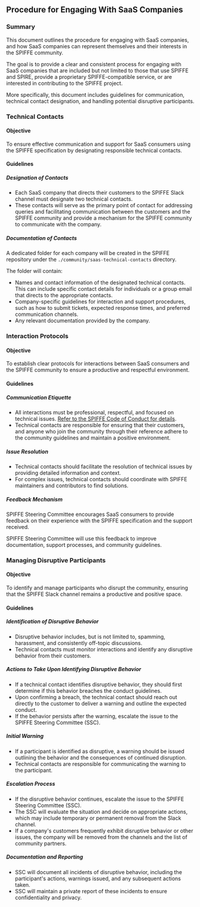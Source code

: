 ## Procedure for Engaging With SaaS Companies

### Summary

This document outlines the procedure for engaging with SaaS companies, and
how SaaS companies can represent themselves and their interests in the SPIFFE
community.

The goal is to provide a clear and consistent process for engaging with 
SaaS companies that are included but not limited to those that use SPIFFE and 
SPIRE, provide a proprietary SPIFFE-compatible service, or are interested in 
contributing to the SPIFFE project.

More specifically, this document includes guidelines for communication, 
technical contact designation, and handling potential disruptive participants.

### Technical Contacts

#### Objective

To ensure effective communication and support for SaaS consumers 
using the SPIFFE specification by designating responsible technical contacts.

#### Guidelines

##### Designation of Contacts

* Each SaaS company that directs their customers to the SPIFFE Slack channel 
  must designate two technical contacts.
* These contacts will serve as the primary point of contact for addressing 
  queries and facilitating communication between the customers and the SPIFFE 
  community and provide a mechanism for the SPIFFE community to communicate
  with the company.

##### Documentation of Contacts

A dedicated folder for each company will be created in the SPIFFE repository
under the `./community/saas-technical-contacts` directory.

The folder will contain:

* Names and contact information of the designated technical contacts. This can 
  include specific contact details for individuals or a group email that 
  directs to the appropriate contacts.
* Company-specific guidelines for interaction and support procedures, 
  such as how to submit tickets, expected response times, and preferred 
  communication channels.
* Any relevant documentation provided by the company.

### Interaction Protocols

#### Objective

To establish clear protocols for interactions between SaaS consumers and the 
SPIFFE community to ensure a productive and respectful environment.

#### Guidelines

##### Communication Etiquette

* All interactions must be professional, respectful, and focused on technical 
  issues. [Refer to the SPIFFE Code of Conduct for details][coc].
* Technical contacts are responsible for ensuring that their customers, and 
  anyone who join the community through their reference adhere to the community 
  guidelines and maintain a positive environment.

[coc]: ../CODE-OF-CONDUCT.md "SPIFFE Code of Conduct"

##### Issue Resolution

* Technical contacts should facilitate the resolution of technical issues by 
  providing detailed information and context.
* For complex issues, technical contacts should coordinate with SPIFFE 
  maintainers and contributors to find solutions.

##### Feedback Mechanism

SPIFFE Steering Committee encourages SaaS consumers to provide feedback on their 
experience with the SPIFFE specification and the support received.

SPIFFE Steering Committee will use this feedback to improve documentation, 
support processes, and community guidelines.

### Managing Disruptive Participants

#### Objective

To identify and manage participants who disrupt the community, ensuring that 
the SPIFFE Slack channel remains a productive and positive space.

#### Guidelines

##### Identification of Disruptive Behavior

* Disruptive behavior includes, but is not limited to, spamming, harassment, and 
  consistently off-topic discussions.
* Technical contacts must monitor interactions and identify any disruptive 
  behavior from their customers.

##### Actions to Take Upon Identifying Disruptive Behavior

* If a technical contact identifies disruptive behavior, they should first 
  determine if this behavior breaches the conduct guidelines.
* Upon confirming a breach, the technical contact should reach out directly to 
  the customer to deliver a warning and outline the expected conduct.
* If the behavior persists after the warning, escalate the issue to the 
  SPIFFE Steering Committee (SSC).

##### Initial Warning

* If a participant is identified as disruptive, a warning should be issued 
  outlining the behavior and the consequences of continued disruption.
* Technical contacts are responsible for communicating the warning to the 
  participant.

##### Escalation Process

* If the disruptive behavior continues, escalate the issue to the 
  SPIFFE Steering Committee (SSC).
* The SSC will evaluate the situation and decide on appropriate actions, which 
  may include temporary or permanent removal from the Slack channel. 
* If a company's customers frequently exhibit disruptive behavior or other 
  issues, the company will be removed from the channels and the list of 
  community partners.

##### Documentation and Reporting

* SSC will document all incidents of disruptive behavior, including the 
  participant's actions, warnings issued, and any subsequent actions taken.
* SSC will maintain a private report of these incidents to ensure confidentiality 
  and privacy.
